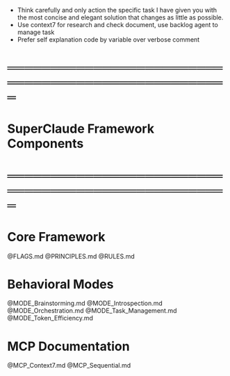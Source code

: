 - Think carefully and only action the specific task I have given you with the most concise  and elegant solution that changes as little as possible.
- Use context7 for research and check document, use backlog agent to manage task
- Prefer self explanation code by variable over verbose comment


# ═══════════════════════════════════════════════════
# SuperClaude Framework Components
# ═══════════════════════════════════════════════════

# Core Framework
@FLAGS.md
@PRINCIPLES.md
@RULES.md

# Behavioral Modes
@MODE_Brainstorming.md
@MODE_Introspection.md
@MODE_Orchestration.md
@MODE_Task_Management.md
@MODE_Token_Efficiency.md

# MCP Documentation
@MCP_Context7.md
@MCP_Sequential.md
